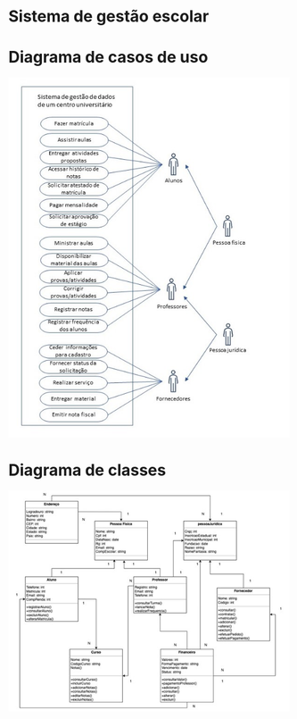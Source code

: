 # Sistema de gestão escolar

# Diagrama de casos de uso
![DiagramaUso](/diagrama_casos_uso.JPG)

# Diagrama de classes
![DiagramaClasses](/diagrama_classes.jpg)

